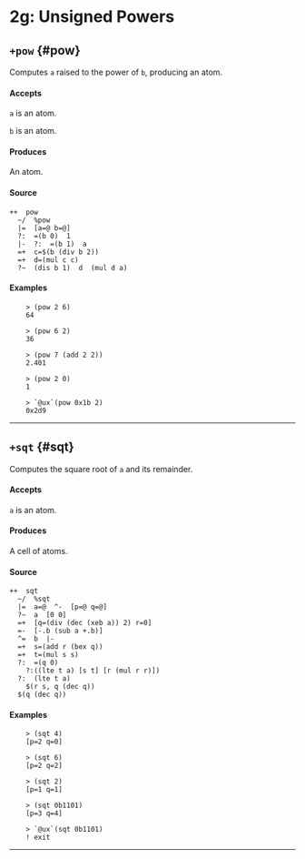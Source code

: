 # 2g: Unsigned Powers

## `+pow` {#pow}

Computes `a` raised to the power of `b`, producing an atom.

#### Accepts

`a` is an atom.

`b` is an atom.

#### Produces

An atom.

#### Source

```hoon
++  pow
  ~/  %pow
  |=  [a=@ b=@]
  ?:  =(b 0)  1
  |-  ?:  =(b 1)  a
  =+  c=$(b (div b 2))
  =+  d=(mul c c)
  ?~  (dis b 1)  d  (mul d a)
```

#### Examples

```
    > (pow 2 6)
    64

    > (pow 6 2)
    36

    > (pow 7 (add 2 2))
    2.401

    > (pow 2 0)
    1

    > `@ux`(pow 0x1b 2)
    0x2d9
```

---

## `+sqt` {#sqt}

Computes the square root of `a` and its remainder.

#### Accepts

`a` is an atom.

#### Produces

A cell of atoms.

#### Source

```hoon
++  sqt
  ~/  %sqt
  |=  a=@  ^-  [p=@ q=@]
  ?~  a  [0 0]
  =+  [q=(div (dec (xeb a)) 2) r=0]
  =-  [-.b (sub a +.b)]
  ^=  b  |-
  =+  s=(add r (bex q))
  =+  t=(mul s s)
  ?:  =(q 0)
    ?:((lte t a) [s t] [r (mul r r)])
  ?:  (lte t a)
    $(r s, q (dec q))
  $(q (dec q))
```

#### Examples

```
    > (sqt 4)
    [p=2 q=0]

    > (sqt 6)
    [p=2 q=2]

    > (sqt 2)
    [p=1 q=1]

    > (sqt 0b1101)
    [p=3 q=4]

    > `@ux`(sqt 0b1101)
    ! exit
```

---
